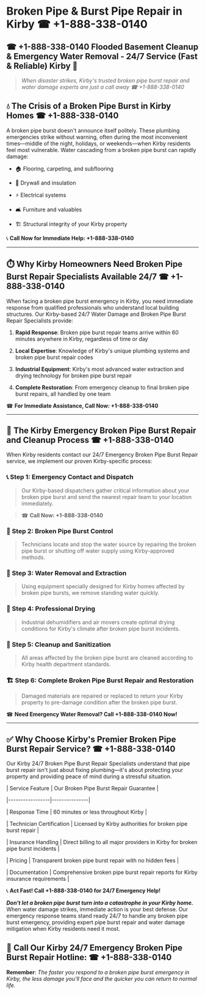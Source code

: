 # Broken Pipe & Burst Pipe Repair in Kirby ☎ +1-888-338-0140  
## ☎ +1-888-338-0140 Flooded Basement Cleanup & Emergency Water Removal - 24/7 Service (Fast & Reliable) Kirby 🚨  

> *When disaster strikes, Kirby's trusted broken pipe burst repair and water damage experts are just a call away ☎ +1-888-338-0140*  

## 💧 The Crisis of a Broken Pipe Burst in Kirby Homes ☎ +1-888-338-0140  

A broken pipe burst doesn't announce itself politely. These plumbing emergencies strike without warning, often during the most inconvenient times—middle of the night, holidays, or weekends—when Kirby residents feel most vulnerable. Water cascading from a broken pipe burst can rapidly damage:  

* 🏠 Flooring, carpeting, and subflooring  
* 🧱 Drywall and insulation  
* ⚡ Electrical systems  
* 🛋️ Furniture and valuables  
* 🏗️ Structural integrity of your Kirby property  

📞 **Call Now for Immediate Help: +1-888-338-0140**  

---  

## ⏱️ Why Kirby Homeowners Need Broken Pipe Burst Repair Specialists Available 24/7 ☎ +1-888-338-0140  

When facing a broken pipe burst emergency in Kirby, you need immediate response from qualified professionals who understand local building structures. Our Kirby-based 24/7 Water Damage and Broken Pipe Burst Repair Specialists provide:  

1. **Rapid Response**: Broken pipe burst repair teams arrive within 60 minutes anywhere in Kirby, regardless of time or day  
2. **Local Expertise**: Knowledge of Kirby's unique plumbing systems and broken pipe burst repair codes  
3. **Industrial Equipment**: Kirby's most advanced water extraction and drying technology for broken pipe burst repair  
4. **Complete Restoration**: From emergency cleanup to final broken pipe burst repairs, all handled by one team  

☎ **For Immediate Assistance, Call Now: +1-888-338-0140**  

---  

## 🔧 The Kirby Emergency Broken Pipe Burst Repair and Cleanup Process ☎ +1-888-338-0140  

When Kirby residents contact our 24/7 Emergency Broken Pipe Burst Repair service, we implement our proven Kirby-specific process:  

### 📞 Step 1: Emergency Contact and Dispatch  
> Our Kirby-based dispatchers gather critical information about your broken pipe burst and send the nearest repair team to your location immediately.  
> ☎ **Call Now: +1-888-338-0140**  

### 🚿 Step 2: Broken Pipe Burst Control  
> Technicians locate and stop the water source by repairing the broken pipe burst or shutting off water supply using Kirby-approved methods.  

### 🌊 Step 3: Water Removal and Extraction  
> Using equipment specially designed for Kirby homes affected by broken pipe bursts, we remove standing water quickly.  

### 💨 Step 4: Professional Drying  
> Industrial dehumidifiers and air movers create optimal drying conditions for Kirby's climate after broken pipe burst incidents.  

### 🧼 Step 5: Cleanup and Sanitization  
> All areas affected by the broken pipe burst are cleaned according to Kirby health department standards.  

### 🏗️ Step 6: Complete Broken Pipe Burst Repair and Restoration  
> Damaged materials are repaired or replaced to return your Kirby property to pre-damage condition after the broken pipe burst.  

☎ **Need Emergency Water Removal? Call +1-888-338-0140 Now!**  

---  

## ✅ Why Choose Kirby's Premier Broken Pipe Burst Repair Service? ☎ +1-888-338-0140  

Our Kirby 24/7 Broken Pipe Burst Repair Specialists understand that pipe burst repair isn't just about fixing plumbing—it's about protecting your property and providing peace of mind during a stressful situation.  

| Service Feature | Our Broken Pipe Burst Repair Guarantee |  
|-----------------|---------------|  
| Response Time | 60 minutes or less throughout Kirby |  
| Technician Certification | Licensed by Kirby authorities for broken pipe burst repair |  
| Insurance Handling | Direct billing to all major providers in Kirby for broken pipe burst incidents |  
| Pricing | Transparent broken pipe burst repair with no hidden fees |  
| Documentation | Comprehensive broken pipe burst repair reports for Kirby insurance requirements |  

📞 **Act Fast! Call +1-888-338-0140 for 24/7 Emergency Help!**  

***Don't let a broken pipe burst turn into a catastrophe in your Kirby home.*** When water damage strikes, immediate action is your best defense. Our emergency response teams stand ready 24/7 to handle any broken pipe burst emergency, providing expert pipe burst repair and water damage mitigation when Kirby residents need it most.  

## 📱 Call Our Kirby 24/7 Emergency Broken Pipe Burst Repair Hotline: ☎ +1-888-338-0140  

**Remember**: *The faster you respond to a broken pipe burst emergency in Kirby, the less damage you'll face and the quicker you can return to normal life.*